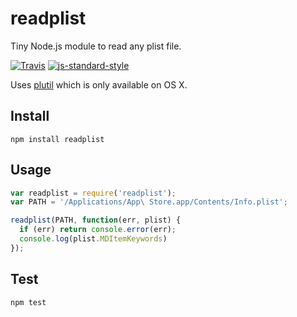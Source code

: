 readplist
=========

Tiny Node.js module to read any plist file.

[![Travis](https://img.shields.io/travis/sonnyp/readplist/master.svg?style=flat-square)](https://travis-ci.org/sonnyp/readplist/branches)
[![js-standard-style](https://img.shields.io/badge/code%20style-standard-brightgreen.svg?style=flat-square)](http://standardjs.com/)

Uses [plutil](https://developer.apple.com/library/mac/documentation/Darwin/Reference/ManPages/man1/plutil.1.html) which is only available on OS X.

## Install

`npm install readplist`

## Usage

```javascript
var readplist = require('readplist');
var PATH = '/Applications/App\ Store.app/Contents/Info.plist';

readplist(PATH, function(err, plist) {
  if (err) return console.error(err);
  console.log(plist.MDItemKeywords)
});
```

## Test

```npm install -g standard
npm test
```
